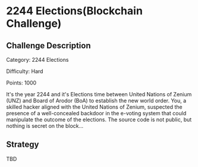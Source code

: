 # 2244 Elections(Blockchain Challenge)



## Challenge Description

Category: 2244 Elections

Difficulty: Hard

Points: 1000

It's the year 2244 and it's Elections time between United Nations of Zenium (UNZ) and Board of Arodor (BoA) to establish the new world order. You, a skilled hacker aligned with the United Nations of Zenium, suspected the presence of a well-concealed backdoor in the e-voting system that could manipulate the outcome of the elections. The source code is not public, but nothing is secret on the block...

## Strategy

TBD
